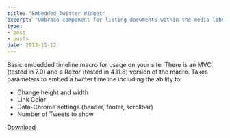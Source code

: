```yaml
---
title: "Embedded Twitter Widget"
excerpt: "Umbraco component for listing documents within the media library."
type:
- post
- posts
date: 2013-11-12
---
```


Basic embedded timeline macro for usage on your site. There is an MVC (tested in 7.0) and a Razor (tested in 4.11.8) version of the macro.
Takes parameters to embed a twitter timeline including the ability to:
 
- Change height and width
- Link Color
- Data-Chrome settings (header, footer, scrollbar)
- Number of Tweets to show


[Download](https://our.umbraco.org/projects/website-utilities/twitter-embedded-timeline/)